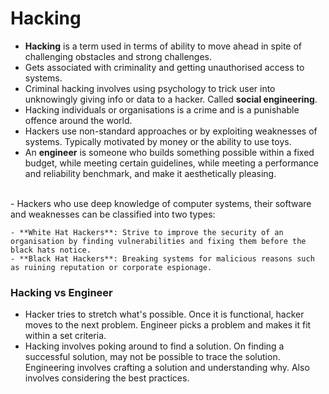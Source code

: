 # Hacking

- **Hacking** is a term used in terms of ability to move ahead in spite of challenging obstacles and strong challenges.
- Gets associated with criminality and getting unauthorised access to systems.
- Criminal hacking involves using psychology to trick user into unknowingly giving info or data to a hacker. Called **social engineering**.
- Hacking individuals or organisations is a crime and is a punishable offence around the world.
- Hackers use non-standard approaches or by exploiting weaknesses of systems. Typically motivated by money or the ability to use toys.
- An **engineer** is someone who builds something possible within a fixed budget, while meeting certain guidelines, while meeting a performance and reliability benchmark, and make it aesthetically pleasing.
<br>
- Hackers who use deep knowledge of computer systems, their software and weaknesses can be classified into two types:

    - **White Hat Hackers**: Strive to improve the security of an organisation by finding vulnerabilities and fixing them before the black hats notice.
    - **Black Hat Hackers**: Breaking systems for malicious reasons such as ruining reputation or corporate espionage.

### Hacking vs Engineer

- Hacker tries to stretch what's possible. Once it is functional, hacker moves to the next problem. Engineer picks a problem and makes it fit within a set criteria.
- Hacking involves poking around to find a solution. On finding a successful solution, may not be possible to trace the solution. Engineering involves crafting a solution and understanding why. Also involves considering the best practices.